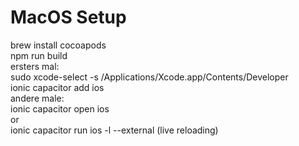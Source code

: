 # MacOS Setup
brew install cocoapods<br>
npm run build
<br>
ersters mal: <br>
sudo xcode-select -s /Applications/Xcode.app/Contents/Developer 
<br>
ionic capacitor add ios
<br>
andere male: <br>
ionic capacitor open ios <br>
or <br>
ionic capacitor run ios -l --external (live reloading)
